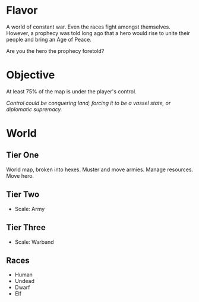 # Flavor

A world of constant war. Even the races fight amongst themselves. However, a prophecy was told long ago that a hero would rise to unite their people and bring an Age of Peace.

Are you the hero the prophecy foretold?

# Objective

At least 75% of the map is under the player's control.

*Control could be conquering land, forcing it to be a vassel state, or diplomatic supremacy.*

# World

## Tier One

World map, broken into hexes. Muster and move armies. Manage resources. Move hero.

## Tier Two

- Scale: Army

## Tier Three

- Scale: Warband

## Races

- Human
- Undead
- Dwarf
- Elf
